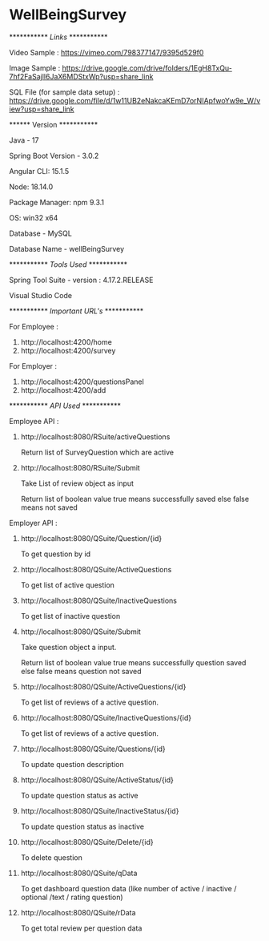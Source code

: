 # WellBeingSurvey

*********** *Links* ***********

Video Sample : https://vimeo.com/798377147/9395d529f0


Image Sample : https://drive.google.com/drive/folders/1EgH8TxQu-7hf2FaSajll6JaX6MDStxWp?usp=share_link


SQL File (for sample data setup) : https://drive.google.com/file/d/1w11UB2eNakcaKEmD7orNIApfwoYw9e_W/view?usp=share_link


****** Version ***********

Java - 17

Spring Boot Version - 3.0.2

Angular CLI: 15.1.5

Node: 18.14.0

Package Manager: npm 9.3.1

OS: win32 x64


Database - MySQL 

Database Name - wellBeingSurvey




 *********** *Tools Used* ***********

Spring Tool Suite - version : 4.17.2.RELEASE

Visual Studio Code


 *********** *Important URL's*  ***********

For Employee :

1. http://localhost:4200/home
2. http://localhost:4200/survey


For Employer :

1. http://localhost:4200/questionsPanel
2. http://localhost:4200/add



 *********** *API Used*  ***********

Employee API :

1.  http://localhost:8080/RSuite/activeQuestions

    Return list of SurveyQuestion which are active

2.  http://localhost:8080/RSuite/Submit

    Take List of review object as input
    
    Return list of boolean value true means successfully saved else false means not saved

Employer API :



1.  http://localhost:8080/QSuite/Question/{id}  

    To get question by id

2.  http://localhost:8080/QSuite/ActiveQuestions

    To get list of active question
 

3.  http://localhost:8080/QSuite/InactiveQuestions

    To get list of inactive question

4.  http://localhost:8080/QSuite/Submit
  
    Take question object a input.
    
    Return list of boolean value true means successfully question saved else false means question not saved

5.  http://localhost:8080/QSuite/ActiveQuestions/{id}

    To get list of reviews of a active question.

6.  http://localhost:8080/QSuite/InactiveQuestions/{id}

    To get list of reviews of a active question.
    
7.  http://localhost:8080/QSuite/Questions/{id}

    To update question description

8.  http://localhost:8080/QSuite/ActiveStatus/{id}
    
    To update question status as active

9.  http://localhost:8080/QSuite/InactiveStatus/{id}
    
    To update question status as inactive

10. http://localhost:8080/QSuite/Delete/{id}

    To delete question

11. http://localhost:8080/QSuite/qData

    To get dashboard question data (like number of active  / inactive / optional /text / rating  question)

12. http://localhost:8080/QSuite/rData

    To get total review per question data

